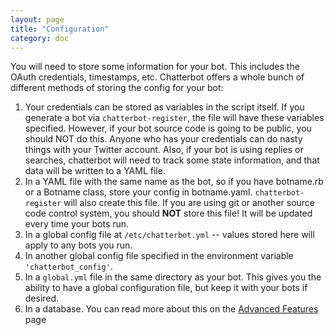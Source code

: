 ```yaml
---
layout: page
title: "Configuration"
category: doc
---
```


You will need to store some information for your bot. This includes
the OAuth credentials, timestamps, etc.  Chatterbot offers a whole
bunch of different methods of storing the config for your bot:

1. Your credentials can be stored as variables in the script itself.
   If you generate a bot via `chatterbot-register`, the file will have
   these variables specified. However, if your bot source code is
   going to be public, you should NOT do this. Anyone who has your
   credentials can do nasty things with your Twitter account. Also, if
   your bot is using replies or searches, chatterbot will need to
   track some state information, and that data will be written to a
   YAML file.
2. In a YAML file with the same name as the bot, so if you have
   botname.rb or a Botname class, store your config in botname.yaml.
   `chatterbot-register` will also create this file. If you are using
   git or another source code control system, you should **NOT** store
   this file! It will be updated every time your bots run.
3. In a global config file at `/etc/chatterbot.yml` -- values stored here
   will apply to any bots you run.
4. In another global config file specified in the environment variable
   `'chatterbot_config'`.
5. In a `global.yml` file in the same directory as your bot.  This
   gives you the ability to have a global configuration file, but keep
   it with your bots if desired.
6. In a database.  You can read more about this on the [Advanced
   Features](/advanced.html) page
